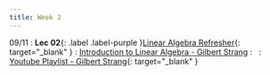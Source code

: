 ```yaml
---
title: Week 2
---
```


09/11
: **Lec 02**{: .label .label-purple }[Linear Algebra Refresher](/CSCI5551-Fall23-S2/assets/slides/lec02_linear_algebra_refresher.pdf){: target="_blank" }
    : [Introduction to Linear Algebra - Gilbert Strang](https://math.mit.edu/~gs/linearalgebra/ila6/indexila6.html)
: &nbsp;
    : [Youtube Playlist - Gilbert Strang](https://ocw.mit.edu/courses/18-06-linear-algebra-spring-2010/video_galleries/video-lectures/){: target="_blank" }